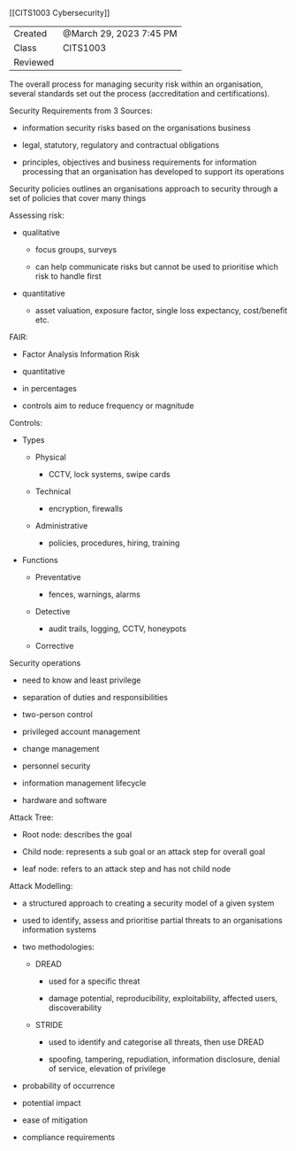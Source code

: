 [[CITS1003 Cybersecurity]]

|   |   |
|---|---|
|Created|@March 29, 2023 7:45 PM|
|Class|CITS1003|
|Reviewed||

The overall process for managing security risk within an organisation, several standards set out the process (accreditation and certifications).

Security Requirements from 3 Sources:

- information security risks based on the organisations business

- legal, statutory, regulatory and contractual obligations

- principles, objectives and business requirements for information processing that an organisation has developed to support its operations

Security policies outlines an organisations approach to security through a set of policies that cover many things

Assessing risk:

- qualitative
    
    - focus groups, surveys
    
    - can help communicate risks but cannot be used to prioritise which risk to handle first

- quantitative
    - asset valuation, exposure factor, single loss expectancy, cost/benefit etc.

FAIR:

- Factor Analysis Information Risk

- quantitative

- in percentages

- controls aim to reduce frequency or magnitude

Controls:

- Types
    
    - Physical
        - CCTV, lock systems, swipe cards
    
    - Technical
        - encryption, firewalls
    
    - Administrative
        - policies, procedures, hiring, training

- Functions
    
    - Preventative
        - fences, warnings, alarms
    
    - Detective
        - audit trails, logging, CCTV, honeypots
    
    - Corrective
    

Security operations

- need to know and least privilege

- separation of duties and responsibilities

- two-person control

- privileged account management

- change management

- personnel security

- information management lifecycle

- hardware and software

Attack Tree:

- Root node: describes the goal

- Child node: represents a sub goal or an attack step for overall goal

- leaf node: refers to an attack step and has not child node

Attack Modelling:

- a structured approach to creating a security model of a given system

- used to identify, assess and prioritise partial threats to an organisations information systems

- two methodologies:
    
    - DREAD
        
        - used for a specific threat
        
        - damage potential, reproducibility, exploitability, affected users, discoverability
    
    - STRIDE
        
        - used to identify and categorise all threats, then use DREAD
        
        - spoofing, tampering, repudiation, information disclosure, denial of service, elevation of privilege

- probability of occurrence

- potential impact

- ease of mitigation

- compliance requirements